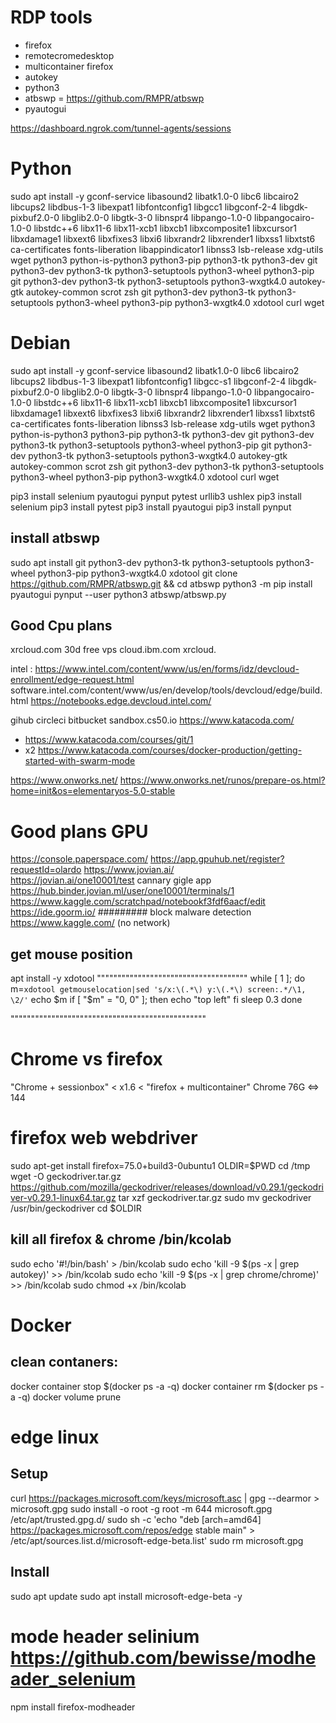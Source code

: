 # RDP tools
- firefox
- remotecromedesktop
- multicontainer firefox
- autokey
- python3
- atbswp = https://github.com/RMPR/atbswp
- pyautogui

https://dashboard.ngrok.com/tunnel-agents/sessions

# Python
sudo apt install -y gconf-service libasound2 libatk1.0-0 libc6 libcairo2 libcups2 libdbus-1-3 libexpat1 libfontconfig1 libgcc1 libgconf-2-4 libgdk-pixbuf2.0-0 libglib2.0-0 libgtk-3-0 libnspr4 libpango-1.0-0 libpangocairo-1.0-0 libstdc++6 libx11-6 libx11-xcb1 libxcb1 libxcomposite1 libxcursor1 libxdamage1 libxext6 libxfixes3 libxi6 libxrandr2 libxrender1 libxss1 libxtst6 ca-certificates fonts-liberation libappindicator1 libnss3 lsb-release xdg-utils wget python3 python-is-python3 python3-pip python3-tk python3-dev git python3-dev python3-tk python3-setuptools python3-wheel python3-pip git python3-dev python3-tk python3-setuptools python3-wxgtk4.0  autokey-gtk autokey-common scrot zsh git python3-dev python3-tk python3-setuptools python3-wheel python3-pip python3-wxgtk4.0 xdotool curl wget

# Debian
sudo apt install -y gconf-service libasound2 libatk1.0-0 libc6 libcairo2 libcups2 libdbus-1-3 libexpat1 libfontconfig1 libgcc-s1 libgconf-2-4 libgdk-pixbuf2.0-0 libglib2.0-0 libgtk-3-0 libnspr4 libpango-1.0-0 libpangocairo-1.0-0 libstdc++6 libx11-6 libx11-xcb1 libxcb1 libxcomposite1 libxcursor1 libxdamage1 libxext6 libxfixes3 libxi6 libxrandr2 libxrender1 libxss1 libxtst6 ca-certificates fonts-liberation  libnss3 lsb-release xdg-utils wget python3 python-is-python3 python3-pip python3-tk python3-dev git python3-dev python3-tk python3-setuptools python3-wheel python3-pip git python3-dev python3-tk python3-setuptools python3-wxgtk4.0  autokey-gtk autokey-common scrot zsh git python3-dev python3-tk python3-setuptools python3-wheel python3-pip python3-wxgtk4.0 xdotool curl wget

pip3 install selenium  pyautogui pynput   pytest urllib3 ushlex
pip3 install selenium
pip3 install pytest
pip3 install pyautogui 
pip3 install pynput

## install atbswp
sudo apt install git python3-dev python3-tk python3-setuptools python3-wheel python3-pip python3-wxgtk4.0 xdotool
git clone https://github.com/RMPR/atbswp.git && cd atbswp
python3 -m pip install pyautogui pynput --user
python3 atbswp/atbswp.py

## Good Cpu plans
xrcloud.com 30d free vps
cloud.ibm.com
xrcloud.

intel : https://www.intel.com/content/www/us/en/forms/idz/devcloud-enrollment/edge-request.html
        software.intel.com/content/www/us/en/develop/tools/devcloud/edge/build.html
        https://notebooks.edge.devcloud.intel.com/

gihub
circleci
bitbucket
sandbox.cs50.io
https://www.katacoda.com/
+ https://www.katacoda.com/courses/git/1
+ x2 https://www.katacoda.com/courses/docker-production/getting-started-with-swarm-mode

https://www.onworks.net/
https://www.onworks.net/runos/prepare-os.html?home=init&os=elementaryos-5.0-stable
# Good plans GPU
https://console.paperspace.com/
https://app.gpuhub.net/register?requestId=olardo
https://www.jovian.ai/  
https://jovian.ai/one10001/test
cannary gigle app
https://hub.binder.jovian.ml/user/one10001/terminals/1
https://www.kaggle.com/scratchpad/notebookf3fdf6aacf/edit
https://ide.goorm.io/       ######### block malware detection
https://www.kaggle.com/ (no network)
## get mouse position

apt install -y xdotool
"""""""""""""""""""""""""""""""""""""
while [ 1 ];
do
    m=`xdotool getmouselocation|sed 's/x:\(.*\) y:\(.*\) screen:.*/\1, \2/'`
    echo $m
    if [ "$m" = "0, 0" ];
    then
        echo "top left"
    fi
    sleep 0.3
done

""""""""""""""""""""""""""""""""""""""""""""""""


# Chrome vs firefox
"Chrome + sessionbox"  < x1.6 < "firefox + multicontainer"
Chrome 76G <=> 144 

# firefox web webdriver 
sudo apt-get install firefox=75.0+build3-0ubuntu1
OLDIR=$PWD
cd /tmp
wget -O geckodriver.tar.gz https://github.com/mozilla/geckodriver/releases/download/v0.29.1/geckodriver-v0.29.1-linux64.tar.gz
tar xzf geckodriver.tar.gz
sudo mv geckodriver /usr/bin/geckodriver
cd $OLDIR
## kill all firefox & chrome /bin/kcolab
sudo echo '#!/bin/bash' > /bin/kcolab
sudo echo 'kill -9 $(ps -x | grep autokey)' >> /bin/kcolab
sudo echo 'kill -9 $(ps -x | grep chrome/chrome)' >> /bin/kcolab
sudo chmod +x /bin/kcolab


# Docker
## clean contaners:
docker container stop $(docker ps -a -q)
docker container rm $(docker ps -a -q) 
docker volume prune


# edge linux
## Setup
curl https://packages.microsoft.com/keys/microsoft.asc | gpg --dearmor > microsoft.gpg
sudo install -o root -g root -m 644 microsoft.gpg /etc/apt/trusted.gpg.d/
sudo sh -c 'echo "deb [arch=amd64] https://packages.microsoft.com/repos/edge stable main" > /etc/apt/sources.list.d/microsoft-edge-beta.list'
sudo rm microsoft.gpg
## Install
sudo apt update
sudo apt install microsoft-edge-beta -y


# mode header selinium https://github.com/bewisse/modheader_selenium
npm install firefox-modheader
